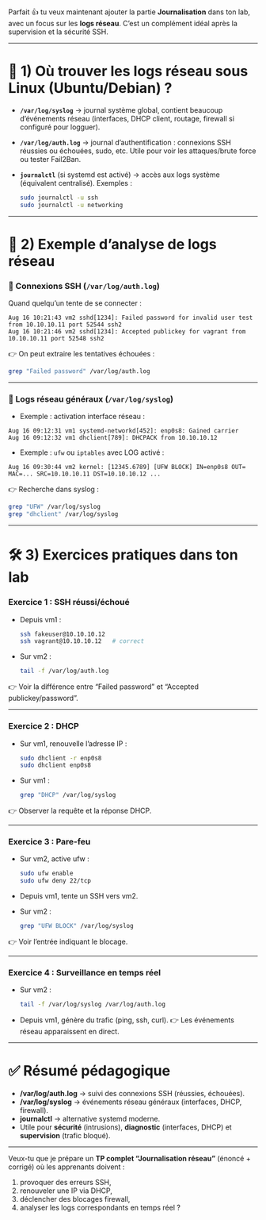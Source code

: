Parfait 👍 tu veux maintenant ajouter la partie **Journalisation** dans ton lab, avec un focus sur les **logs réseau**.
C’est un complément idéal après la supervision et la sécurité SSH.

---

# 📜 1) Où trouver les logs réseau sous Linux (Ubuntu/Debian) ?

* **`/var/log/syslog`**
  → journal système global, contient beaucoup d’événements réseau (interfaces, DHCP client, routage, firewall si configuré pour logguer).

* **`/var/log/auth.log`**
  → journal d’authentification : connexions SSH réussies ou échouées, sudo, etc.
  Utile pour voir les attaques/brute force ou tester Fail2Ban.

* **`journalctl`** (si systemd est activé)
  → accès aux logs système (équivalent centralisé).
  Exemples :

  ```bash
  sudo journalctl -u ssh
  sudo journalctl -u networking
  ```

---

# 🔎 2) Exemple d’analyse de logs réseau

### 🔹 Connexions SSH (`/var/log/auth.log`)

Quand quelqu’un tente de se connecter :

```
Aug 16 10:21:43 vm2 sshd[1234]: Failed password for invalid user test from 10.10.10.11 port 52544 ssh2
Aug 16 10:21:46 vm2 sshd[1234]: Accepted publickey for vagrant from 10.10.10.11 port 52548 ssh2
```

👉 On peut extraire les tentatives échouées :

```bash
grep "Failed password" /var/log/auth.log
```

---

### 🔹 Logs réseau généraux (`/var/log/syslog`)

* Exemple : activation interface réseau :

```
Aug 16 09:12:31 vm1 systemd-networkd[452]: enp0s8: Gained carrier
Aug 16 09:12:32 vm1 dhclient[789]: DHCPACK from 10.10.10.12
```

* Exemple : `ufw` ou `iptables` avec LOG activé :

```
Aug 16 09:30:44 vm2 kernel: [12345.6789] [UFW BLOCK] IN=enp0s8 OUT= MAC=... SRC=10.10.10.11 DST=10.10.10.12 ...
```

👉 Recherche dans syslog :

```bash
grep "UFW" /var/log/syslog
grep "dhclient" /var/log/syslog
```

---

# 🛠️ 3) Exercices pratiques dans ton lab

### Exercice 1 : SSH réussi/échoué

* Depuis vm1 :

  ```bash
  ssh fakeuser@10.10.10.12
  ssh vagrant@10.10.10.12   # correct
  ```
* Sur vm2 :

  ```bash
  tail -f /var/log/auth.log
  ```

👉 Voir la différence entre “Failed password” et “Accepted publickey/password”.

---

### Exercice 2 : DHCP

* Sur vm1, renouvelle l’adresse IP :

  ```bash
  sudo dhclient -r enp0s8
  sudo dhclient enp0s8
  ```
* Sur vm1 :

  ```bash
  grep "DHCP" /var/log/syslog
  ```

👉 Observer la requête et la réponse DHCP.

---

### Exercice 3 : Pare-feu

* Sur vm2, active ufw :

  ```bash
  sudo ufw enable
  sudo ufw deny 22/tcp
  ```
* Depuis vm1, tente un SSH vers vm2.
* Sur vm2 :

  ```bash
  grep "UFW BLOCK" /var/log/syslog
  ```

👉 Voir l’entrée indiquant le blocage.

---

### Exercice 4 : Surveillance en temps réel

* Sur vm2 :

  ```bash
  tail -f /var/log/syslog /var/log/auth.log
  ```
* Depuis vm1, génère du trafic (ping, ssh, curl).
  👉 Les événements réseau apparaissent en direct.

---

# ✅ Résumé pédagogique

* **/var/log/auth.log** → suivi des connexions SSH (réussies, échouées).
* **/var/log/syslog** → événements réseau généraux (interfaces, DHCP, firewall).
* **journalctl** → alternative systemd moderne.
* Utile pour **sécurité** (intrusions), **diagnostic** (interfaces, DHCP) et **supervision** (trafic bloqué).

---

Veux-tu que je prépare un **TP complet “Journalisation réseau”** (énoncé + corrigé) où les apprenants doivent :

1. provoquer des erreurs SSH,
2. renouveler une IP via DHCP,
3. déclencher des blocages firewall,
4. analyser les logs correspondants en temps réel ?

